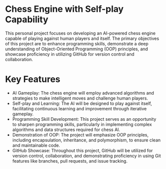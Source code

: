 # Chess Engine with Self-play Capability
This personal project focuses on developing an AI-powered chess engine capable of playing against human players and itself. The primary objectives of this project are to enhance programming skills, demonstrate a deep understanding of Object-Oriented Programming (OOP) principles, and showcase proficiency in utilizing GitHub for version control and collaboration.

# Key Features
- AI Gameplay: The chess engine will employ advanced algorithms and strategies to make intelligent moves and challenge human players.
- Self-play and Learning: The AI will be designed to play against itself, facilitating continuous learning and improvement through iterative gameplay.
- Programming Skill Development: This project serves as an opportunity to sharpen programming skills, particularly in implementing complex algorithms and data structures required for chess AI.
- Demonstration of OOP: The project will emphasize OOP principles, including encapsulation, inheritance, and polymorphism, to ensure clean and       maintainable code.
- GitHub Showcase: Throughout this project, GitHub will be utilized for version control, collaboration, and demonstrating proficiency in using Git features like branches, pull requests, and issue tracking.

